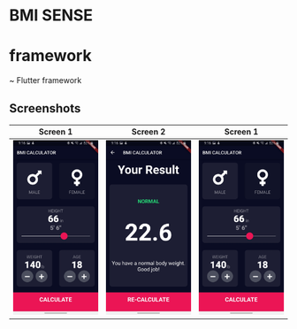 
# BMI SENSE


# framework
~ Flutter framework

## Screenshots

  | Screen 1                                                   | Screen 2                                                | Screen 1                                                   |
| -------------------------------------------------------------- | ----------------------------------------------------------------------- | -------------------------------------------------------------------- |
| <img src="lib/images/BMI1.jpg" width=200 alt=" Home Page  "> | <img src="lib/images/BMI2.jpg" width=200 alt="Screen 1"> | <img src="lib/images/BMI1.jpg" width=200 alt="Screen 2"> |

